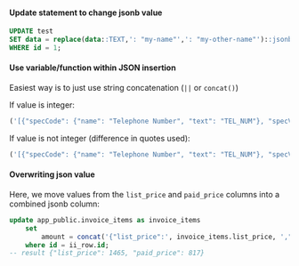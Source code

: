 
#### Update statement to change jsonb value
```sql
UPDATE test
SET data = replace(data::TEXT,': "my-name"',': "my-other-name"')::jsonb
WHERE id = 1;
```

#### Use variable/function within JSON insertion
Easiest way is to just use string concatenation (`||` or `concat()`)

If value is integer:
```sql
('[{"specCode": {"name": "Telephone Number", "text": "TEL_NUM"}, "specValue": {"code": null, "text":' || tel || '}}]')::json
```

If value is not integer (difference in quotes used):
```sql
('[{"specCode": {"name": "Telephone Number", "text": "TEL_NUM"}, "specValue": {"code": null, "text":"' || tel || '"}}]')::json
```

#### Overwriting json value
Here, we move values from the `list_price` and `paid_price` columns into a combined jsonb column:
```sql
update app_public.invoice_items as invoice_items
	set
		amount = concat('{"list_price":', invoice_items.list_price, ',"paid_price":', invoice_items.paid_price, '}')::jsonb
	where id = ii_row.id;
-- result {"list_price": 1465, "paid_price": 817}
```
